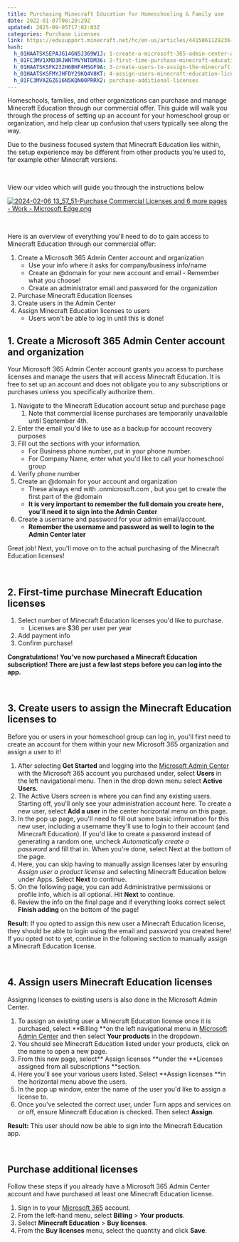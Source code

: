 ```yaml
---
title: Purchasing Minecraft Education for Homeschooling & Family use
date: 2022-01-07T00:20:29Z
updated: 2025-09-05T17:02:03Z
categories: Purchase Licenses
link: https://edusupport.minecraft.net/hc/en-us/articles/4415061129236-Purchasing-Minecraft-Education-for-Homeschooling-Family-use
hash:
  h_01HAATSKSEPAJG14GN5J369W1J: 1-create-a-microsoft-365-admin-center-account-and-organization
  h_01FC3MV1XMD3RJWNTMVYNTDM36: 2-first-time-purchase-minecraft-education-licenses
  h_01HAATSKSFK232H6BHF4MSGF9A: 3-create-users-to-assign-the-minecraft-education-licenses-to
  h_01HAATSKSFMYJHFDY29KQ4V8KT: 4-assign-users-minecraft-education-licenses
  h_01FC3MVAZGZ616N5KQN00PRRX2: purchase-additional-licenses
---
```


Homeschools, families, and other organizations can purchase and manage Minecraft Education through our commercial offer. This guide will walk you through the process of setting up an account for your homeschool group or organization, and help clear up confusion that users typically see along the way.

Due to the business focused system that Minecraft Education lies within, the setup experience may be different from other products you're used to, for example other Minecraft versions. 

 

View our video which will guide you through the instructions below

[![2024-02-06 13_57_51-Purchase Commercial Licenses and 6 more pages - Work - Microsoft​ Edge.png](https://edusupport.minecraft.net/hc/article_attachments/23509056392724)](https://www.youtube.com/watch?v=0GF2PZajxVk)

 

Here is an overview of everything you'll need to do to gain access to Minecraft Education through our commercial offer:

1.  Create a Microsoft 365 Admin Center account and organization
    - Use your info where it asks for company/business info/name
    - Create an @domain for your new account and email - Remember what you choose!
    - Create an administrator email and password for the organization 
2.  Purchase Minecraft Education licenses
3.  Create users in the Admin Center 
4.  Assign Minecraft Education licenses to users
    - Users won't be able to log in until this is done!

## 1. Create a Microsoft 365 Admin Center account and organization

Your Microsoft 365 Admin Center account grants you access to purchase licenses and manage the users that will access Minecraft Education. It is free to set up an account and does not obligate you to any subscriptions or purchases unless you specifically authorize them.

1.  Navigate to the Minecraft Education account setup and purchase page 
    1.  Note that commercial license purchases are temporarily unavailable until September 4th. 
2.  Enter the email you'd like to use as a backup for account recovery purposes
3.  Fill out the sections with your information.
    - For Business phone number, put in your phone number. 
    - For Company Name, enter what you'd like to call your homeschool group
4.  Verify phone number 
5.  Create an @domain for your account and organization
    - These always end with .onmicrosoft.com , but you get to create the first part of the @domain
    - **It is very important to remember the full domain you create here, you'll need it to sign into the Admin Center**
6.  Create a username and password for your admin email/account. 
    - **Remember the username and password as well to login to the Admin Center later**

Great job! Next, you'll move on to the actual purchasing of the Minecraft Education licenses!

 

## 2. First-time purchase Minecraft Education licenses

1.  Select number of Minecraft Education licenses you'd like to purchase. 
    - Licenses are \$36 per user per year
2.  Add payment info
3.  Confirm purchase!

**Congratulations! You've now purchased a Minecraft Education subscription! There are just a few last steps before you can log into the app.**

 

## 3. Create users to assign the Minecraft Education licenses to

Before you or users in your homeschool group can log in, you'll first need to create an account for them within your new Microsoft 365 organization and assign a user to it! 

1.  After selecting **Get Started** and logging into the [Microsoft Admin Center](https://admin.microsoft.com/) with the Microsoft 365 account you purchased under, select **Users** in the left navigational menu. Then in the drop down menu select **Active Users**.  
2.  The Active Users screen is where you can find any existing users. Starting off, you'll only see your administration account here. To create a new user, select **Add a user** in the center horizontal menu on this page.
3.  In the pop up page, you'll need to fill out some basic information for this new user, including a username they'll use to login to their account (and Minecraft Education). If you'd like to create a password instead of generating a random one, uncheck *Automatically create a password* and fill that in. When you're done, select Next at the bottom of the page. 
4.  Here, you can skip having to manually assign licenses later by ensuring *Assign user a product license* and selecting Minecraft Education below under Apps. Select **Next** to continue.
5.  On the following page, you can add Administrative permissions or profile info, which is all optional. Hit **Next** to continue.  
6.  Review the info on the final page and if everything looks correct select **Finish adding** on the bottom of the page!

**Result:** If you opted to assign this new user a Minecraft Education license, they should be able to login using the email and password you created here! If you opted not to yet, continue in the following section to manually assign a Minecraft Education license.  

 

## 4. Assign users Minecraft Education licenses

Assigning licenses to existing users is also done in the Microsoft Admin Center.

1.  To assign an existing user a Minecraft Education license once it is purchased, select **Billing **on the left navigational menu in [Microsoft Admin Center](https://admin.microsoft.com/) and then select **Your products** in the dropdown.
2.  You should see Minecraft Education listed under your products, click on the name to open a new page.
3.  From this new page, select** Assign licenses **under the **Licenses assigned from all subscriptions **section.  
4.  Here you'll see your various users listed. Select **Assign licenses **in the horizontal menu above the users.
5.  In the pop up window, enter the name of the user you'd like to assign a license to.
6.  Once you've selected the correct user, under Turn apps and services on or off, ensure Minecraft Education is checked. Then select **Assign**.

**Result:** This user should now be able to sign into the Minecraft Education app.  

 

## Purchase additional licenses

Follow these steps if you already have a Microsoft 365 Admin Center account and have purchased at least one Minecraft Education license.

1.  Sign in to your [Microsoft 365](https://admin.microsoft.com/) account.
2.  From the left-hand menu, select **Billing** \> **Your products**.
3.  Select **Minecraft Education** \> **Buy licenses**.
4.  From the **Buy licenses** menu, select the quantity and click **Save**.
